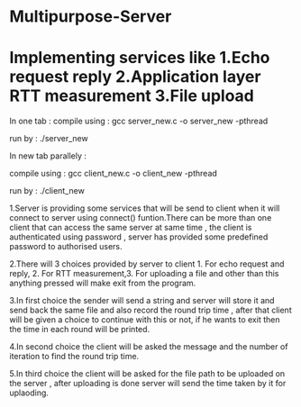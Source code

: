 # Multipurpose-Server
# Implementing services like 1.Echo request reply 2.Application layer RTT measurement 3.File upload

In one tab :
compile using : gcc server_new.c -o server_new -pthread

run by : ./server_new

In new tab parallely :

compile using : gcc client_new.c -o client_new -pthread

run by : ./client_new


1.Server is providing some services that will be send to client when it will connect to server using connect()
funtion.There can be more than one client that can access the same server at same time , the client is authenticated using password , server has provided some predefined password to authorised users.

2.There will 3 choices provided by server to client 1. For echo request and reply, 2. For RTT measurement,3. For uploading  a file and other than this anything pressed will make exit from the program.

3.In first choice the sender will send  a string and server will store it and send back the same file and also record the round trip time , after that client will be given a choice to continue with this or not, if he wants to exit then the time in each round will be printed.

4.In second choice the client will be asked the message and the number of iteration to find the round trip time.

5.In third choice the client will be asked for the file path to be uploaded on the server , after uploading is done server will send the time taken by it for uplaoding.
